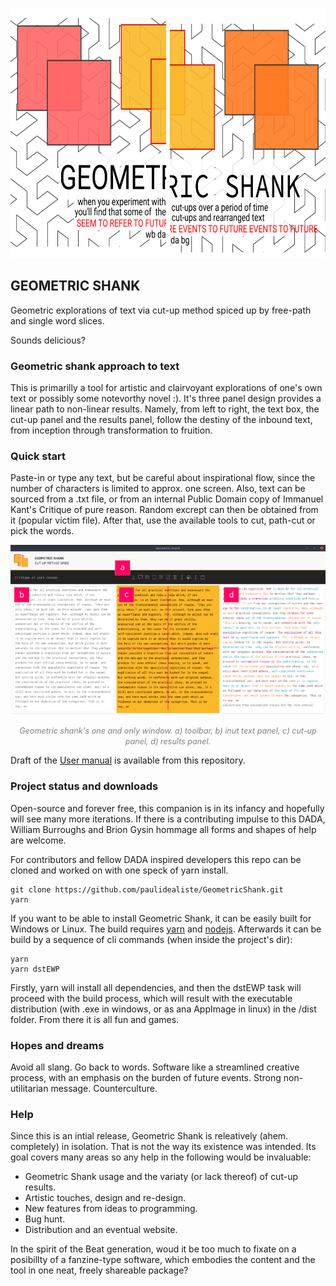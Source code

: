 <p align="center">
  <img width="560" height="400" src="./static/splash.svg">
</p>

## GEOMETRIC SHANK

Geometric explorations of text via cut-up method spiced up by free-path and single word slices. 

Sounds delicious?

### Geometric shank approach to text

This is primarilly a tool for artistic and clairvoyant explorations of one's own text or possibly some notevorthy novel :). It's three panel design provides a linear path to non-linear results. Namely, from left to right, the text box, the cut-up panel and the results panel, follow the destiny of the inbound text, from inception through transformation to fruition.

### Quick start

Paste-in or type any text, but be careful about inspirational flow, since the number of characters is limited to approx. one screen. Also, text can be sourced from a .txt file, or from an internal Public Domain copy of Immanuel Kant's Critique of pure reason. Random excrept can then be  obtained from it (popular victim file). After that, use the available tools to cut, path-cut or pick the words.

<p align='center'>
  <img src="./outward/geometricshank.png" alt="my alt text"/>
</p>
<p align='center'>
  <i style="font-size: 0.9em; color: grey;">Geometric shank's one and only window. a) toolbar, b) inut text panel, c) cut-up panel, d) results panel.</i>
</p>

Draft of the [User manual](outward/GSHUserManualV001.pdf) is available from this repository.

### Project status and downloads

Open-source and forever free, this companion is in its infancy and hopefully will see many more iterations. If there is a contributing impulse to this DADA, William Burroughs and Brion Gysin hommage all forms and shapes of help are welcome.

For contributors and fellow DADA inspired developers this repo can be cloned and worked on with one speck of yarn install.
```
git clone https://github.com/paulidealiste/GeometricShank.git
yarn
```
If you want to be able to install Geometric Shank, it can be easily built for Windows or Linux. The build requires [yarn](https://yarnpkg.com/lang/en/) and [nodejs](https://nodejs.org/en/). Afterwards it can be build by a sequence of cli commands (when inside the project's dir):
```cli
yarn 
yarn dstEWP
```
Firstly, yarn will install all dependencies, and then the dstEWP task will proceed with the build process, which will result with the executable distribution (with .exe in windows, or as ana AppImage in linux) in the /dist folder. From there it is all fun and games. 

### Hopes and dreams

Avoid all slang. Go back to words. Software like a streamlined creative process, with an emphasis on the burden of future events. Strong non-utilitarian message. Counterculture.

### Help

Since this is an intial release, Geometric Shank is releatively (ahem. completely) in isolation. That is not the way its existence was intended. Its goal covers many areas so any help in the following would be invaluable:
* Geometric Shank usage and the variaty (or lack thereof) of cut-up results.
* Artistic touches, design and re-design.
* New features from ideas to programming.
* Bug hunt.
* Distribution and an eventual website.    
    
In the spirit of the Beat generation, woud it be too much to fixate on a posibillty of a fanzine-type software, which embodies the content and the tool in one neat, freely shareable package?